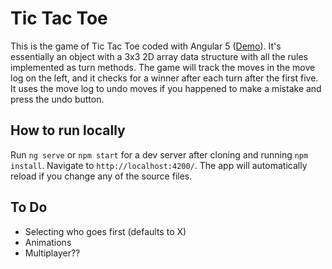 # Tic Tac Toe

This is the game of Tic Tac Toe coded with Angular 5 ([Demo](https://mosherc.github.io/tic-tac-toe)). It's essentially an object with a 3x3 2D array data structure with all the rules implemented as turn methods. The game will track the moves in the move log on the left, and it checks for a winner after each turn after the first five. It uses the move log to undo moves if you happened to make a mistake and press the undo button. 

## How to run locally

Run `ng serve` or `npm start` for a dev server after cloning and running `npm install`. Navigate to `http://localhost:4200/`. The app will automatically reload if you change any of the source files.

## To Do

* Selecting who goes first (defaults to X)
* Animations
* Multiplayer??

